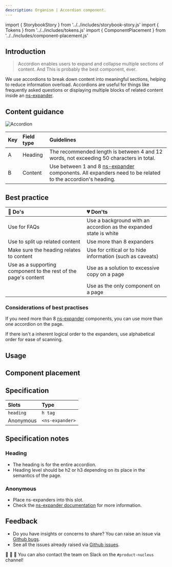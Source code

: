 ```yaml
---
description: Organism | Accordion component.
---
```


import { StorybookStory } from '../../includes/storybook-story.js'
import { Tokens } from '../../includes/tokens.js'
import { ComponentPlacement } from '../../includes/component-placement.js'

## Introduction

> Accordion enables users to expand and collapse multiple sections of content. And This is probably the best component, ever.

We use accordions to break down content into meaningful sections, helping to reduce information overload. Accordions are useful for things like frequently asked questions or displaying multiple blocks of related content inside an [ns-expander](components/ns-expander.md).

## Content guidance

![Accordion](https://user-images.githubusercontent.com/45626534/74158689-6a9cba80-4c12-11ea-8917-7bfabfd8582d.png)

| Key | Field type | Guidelines |
| :--- | :--- | :--- |
| A | Heading | The recommended length is between 4 and 12 words, not exceeding 50 characters in total.  |
| B | Content | Use between 1 and 8 [ns-expander](components/ns-expander.md) components. All expanders need to be related to the accordion's heading.|

## Best practice

| 💚 Do's | 💔 Don'ts |
| :---  | :---  |
| Use for FAQs | Use a background with an accordion as the expanded state is white |
| Use to split up related content | Use more than 8 expanders |
| Make sure the heading relates to content | Use for critical or to hide information (such as caveats) |
| Use as a supporting component to the rest of the page's content | Use as a solution to excessive copy on a page |
|  | Use as the only component on a page |

### Considerations of best practises

If you need more than 8 [ns-expander](components/ns-expander.md) components, you can use more than one accordion on the page.

If there isn't a inherent logical order to the expanders, use alphabetical order for ease of scanning.

## Usage

<StorybookStory story="components-ns-accordion--singular"></StorybookStory>

## Component placement

<ComponentPlacement component="ns-accordion" parentComponents="ns-panel,ns-content,ns-editorial"></ComponentPlacement>

## Specification

| Slots | Type |
| :--- | :--- |
| `heading` | `h tag` |
| Anonymous | `<ns-expander>` |

## Specification notes

### Heading

* The heading is for the entire accordion.
* Heading level should be h2 or h3 depending on its place in the semantics of the page.

### Anonymous

* Place ns-expanders into this slot.
* Check the [ns-expander documentation](components/ns-expander.md) for more information.

<Tokens component="accordion"></Tokens>

## Feedback

* Do you have insights or concerns to share? You can raise an issue via [Github bugs](https://github.com/ConnectedHomes/nucleus/issues/new?assignees=&labels=Bug&template=a--bug-report.md&title=[bug]%20[ns-accordion]).
* See all the issues already raised via [Github issues](https://github.com/connectedHomes/nucleus/issues?utf8=%E2%9C%93&q=is%3Aopen+is%3Aissue+label%3ABug+[ns-accordion]).

💩 🎉 🦄 You can also contact the team on Slack on the `#product-nucleus` channel!
